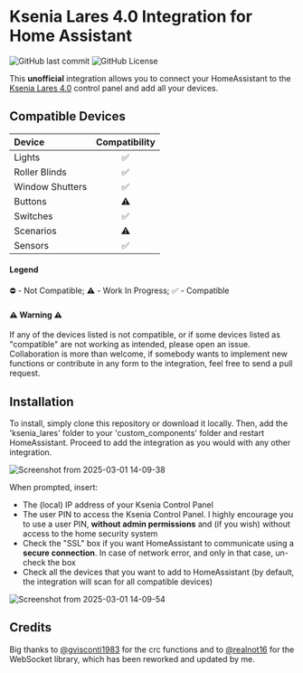 # Ksenia Lares 4.0 Integration for Home Assistant

![GitHub last commit](https://img.shields.io/github/last-commit/emanuelegreco29/Ksenia_Lares_4.0-HASS_Addon)
![GitHub License](https://img.shields.io/github/license/emanuelegreco29/Ksenia_Lares_4.0-HASS_Addon)

This **unofficial** integration allows you to connect your HomeAssistant to the [Ksenia Lares 4.0](https://www.kseniasecurity.com/en/insights/control-panel-ksenia-lares-4-0-the-most-complete-iot-platform-for-home-automation.html) control panel and add all your devices.

## Compatible Devices
| Device | Compatibility |
|:-----------------------|:------------------------------------:|
| Lights | ✅ |
| Roller Blinds | ✅ |
| Window Shutters | ✅ |
| Buttons | ⚠️ |
| Switches | ✅ |
| Scenarios | ⚠️ |
| Sensors | ✅ |

#### Legend
⛔ - Not Compatible; ⚠️ - Work In Progress; ✅ - Compatible

#### ⚠️ Warning ⚠️
If any of the devices listed is not compatible, or if some devices listed as "compatible" are not working as intended, please open an issue. Collaboration is more than welcome, if somebody wants to implement new functions or contribute in any form to the integration, feel free to send a pull request.

## Installation
To install, simply clone this repository or download it locally. Then, add the 'ksenia_lares' folder to your 'custom_components' folder and restart HomeAssistant.
Proceed to add the integration as you would with any other integration.

![Screenshot from 2025-03-01 14-09-38](https://github.com/user-attachments/assets/280f2f83-8de6-43a8-ae22-8c3f094ad219)

When prompted, insert:
- The (local) IP address of your Ksenia Control Panel
- The user PIN to access the Ksenia Control Panel. I highly encourage you to use a user PIN, **without admin permissions** and (if you wish) without access to the home security system
- Check the "SSL" box if you want HomeAssistant to communicate using a **secure connection**. In case of network error, and only in that case, un-check the box
- Check all the devices that you want to add to HomeAssistant (by default, the integration will scan for all compatible devices)

![Screenshot from 2025-03-01 14-09-54](https://github.com/user-attachments/assets/0fabd464-99ef-4953-bbf1-131e50402b25)

## Credits
Big thanks to [@gvisconti1983](https://github.com/gvisconti1983) for the crc functions and to [@realnot16](https://github.com/realnot16) for the WebSocket library, which has been reworked and updated by me.
